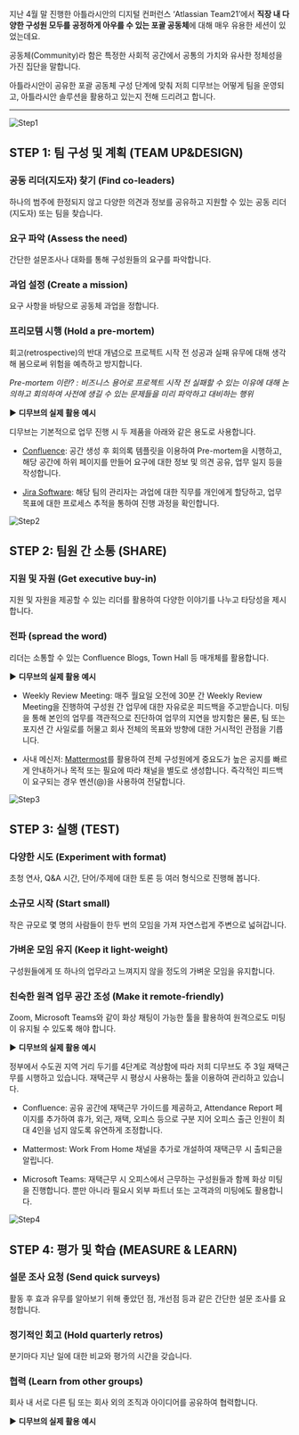 지난 4월 말 진행한 아틀라시안의 디지털 컨퍼런스 ‘Atlassian Team21’에서 **직장 내 다양한 구성원 모두를 공정하게 아우를 수 있는 포괄 공동체**에 대해 매우 유용한 세션이 있었는데요. 

공동체(Community)라 함은 특정한 사회적 공간에서 공통의 가치와 유사한 정체성을 가진 집단을 말합니다.

아틀라시안이 공유한 포괄 공동체 구성 단계에 맞춰 저희 디무브는 어떻게 팀을 운영되고, 아틀라시안 솔루션을 활용하고 있는지 전해 드리려고 합니다. 

---

![Step1](/assets/images/blog/community_1.png)

## STEP 1: 팀 구성 및 계획 (TEAM UP&DESIGN)

### 공동 리더(지도자) 찾기 (Find co-leaders)

하나의 범주에 한정되지 않고 다양한 의견과 정보를 공유하고 지원할 수 있는 공동 리더(지도자) 또는 팀을 찾습니다.

### 요구 파악 (Assess the need)

간단한 설문조사나 대화를 통해 구성원들의 요구를 파악합니다.

### 과업 설정 (Create a mission)

요구 사항을 바탕으로 공동체 과업을 정합니다.

### 프리모템 시행 (Hold a pre-mortem)

회고(retrospective)의 반대 개념으로 프로젝트 시작 전 성공과 실패 유무에 대해 생각해 봄으로써 위험을 예측하고 방지합니다.

*Pre-mortem 이란? : 비즈니스 용어로 프로젝트 시작 전 실패할 수 있는 이유에 대해 논의하고 회의하여 사전에 생길 수 있는 문제들을 미리 파악하고 대비하는 행위*

▶ **디무브의 실제 활용 예시** 

디무브는 기본적으로 업무 진행 시 두 제품을 아래와 같은 용도로 사용합니다.

-   [Confluence](http://dmove.co.kr/products/atlassian/confluence): 공간 생성 후 회의록 템플릿을 이용하여 Pre-mortem을 시행하고, 해당 공간에 하위 페이지를 만들어 요구에 대한 정보 및 의견 공유, 업무 일지 등을 작성합니다.
    
-   [Jira Software](http://dmove.co.kr/products/atlassian/jira-software): 해당 팀의 관리자는 과업에 대한 직무를 개인에게 할당하고, 업무 목표에 대한 프로세스 추적을 통하여 진행 과정을 확인합니다.



![Step2](/assets/images/blog/community_2.png)

## STEP 2: 팀원 간 소통 (SHARE)

### 지원 및 자원 (Get executive buy-in)

지원 및 자원을 제공할 수 있는 리더를 활용하여 다양한 이야기를 나누고 타당성을 제시합니다.

### 전파 (spread the word)

리더는 소통할 수 있는 Confluence Blogs, Town Hall 등 매개체를 활용합니다.

▶ **디무브의 실제 활용 예시**  

- Weekly Review Meeting: 매주 월요일 오전에 30분 간 Weekly Review Meeting을 진행하여 구성원 간 업무에 대한 자유로운 피드백을 주고받습니다. 미팅을 통해 본인의 업무를 객관적으로 진단하여 업무의 지연을 방지함은 물론, 팀 또는 포지션 간 사일로를 허물고 회사 전체의 목표와 방향에 대한 거시적인 관점을 기릅니다. 

- 사내 메신저: [Mattermost](http://dmove.co.kr/products/mattermost)를 활용하여 전체 구성원에게 중요도가 높은 공지를 빠르게 안내하거나 목적 또는 필요에 따라 채널을 별도로 생성합니다. 즉각적인 피드백이 요구되는 경우 멘션(@)을 사용하여 전달합니다. 


![Step3](/assets/images/blog/community_3.jpeg)

## STEP 3: 실행 (TEST)

### 다양한 시도 (Experiment with format)

초청 연사, Q&A 시간, 단어/주제에 대한 토론 등 여러 형식으로 진행해 봅니다.

### 소규모 시작 (Start small)

작은 규모로 몇 명의 사람들이 한두 번의 모임을 가져 자연스럽게 주변으로 넓혀갑니다.

### 가벼운 모임 유지 (Keep it light-weight)

구성원들에게 또 하나의 업무라고 느껴지지 않을 정도의 가벼운 모임을 유지합니다.

### 친숙한 원격 업무 공간 조성 (Make it remote-friendly)

Zoom, Microsoft Teams와 같이 화상 채팅이 가능한 툴을 활용하여 원격으로도 미팅이 유지될 수 있도록 해야 합니다.

▶ **디무브의 실제 활용 예시**  

정부에서 수도권 지역 거리 두기를 4단계로 격상함에 따라 저희 디무브도 주 3일 재택근무를 시행하고 있습니다. 재택근무 시 평상시 사용하는 툴을 이용하여 관리하고 있습니다.

-   Confluence: 공유 공간에 재택근무 가이드를 제공하고, Attendance Report 페이지를 추가하여 휴가, 외근, 재택, 오피스 등으로 구분 지어 오피스 출근 인원이 최대 4인을 넘지 않도록 유연하게 조정합니다.
    
-   Mattermost: Work From Home 채널을 추가로 개설하여 재택근무 시 출퇴근을 알립니다.
    
-   Microsoft Teams: 재택근무 시 오피스에서 근무하는 구성원들과 함께 화상 미팅을 진행합니다. 뿐만 아니라 필요시 외부 파트너 또는 고객과의 미팅에도 활용합니다. 


![Step4](/assets/images/blog/community_4.jpeg)

## STEP 4: 평가 및 학습 (MEASURE & LEARN)

### 설문 조사 요청 (Send quick surveys)

활동 후 효과 유무를 알아보기 위해 좋았던 점, 개선점 등과 같은 간단한 설문 조사를 요청합니다.

### 정기적인 회고 (Hold quarterly retros)

분기마다 지난 일에 대한 비교와 평가의 시간을 갖습니다.

### 협력 (Learn from other groups)

회사 내 서로 다른 팀 또는 회사 외의 조직과 아이디어를 공유하여 협력합니다.

▶ **디무브의 실제 활용 예시**  

<!--stackedit_data:
eyJoaXN0b3J5IjpbLTE2NzAzNDk0NDUsNzMwOTk4MTE2XX0=
-->